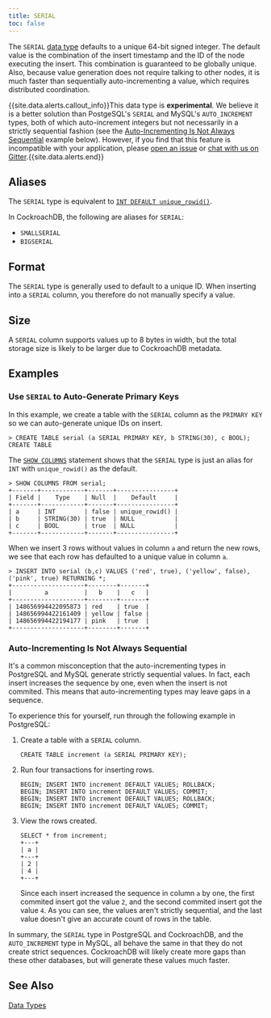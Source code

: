 ```yaml
---
title: SERIAL
toc: false
---
```


The `SERIAL` [data type](data-types.html) defaults to a unique 64-bit signed integer. The default value is the combination of the insert timestamp and the ID of the node executing the insert. This combination is guaranteed to be globally unique. Also, because value generation does not require talking to other nodes, it is much faster than sequentially auto-incrementing a value, which requires distributed coordination.

{{site.data.alerts.callout_info}}This data type is <strong>experimental</strong>. We believe it is a better solution than PostgeSQL's <code>SERIAL</code> and MySQL's <code>AUTO_INCREMENT</code> types, both of which auto-increment integers but not necessarily in a strictly sequential fashion (see the <a href="#auto-incrementing-is-not-always-sequential">Auto-Incrementing Is Not Always Sequential</a> example below). However, if you find that this feature is incompatible with your application, please <a href="https://github.com/cockroachdb/cockroach/issues">open an issue</a> or <a href="https://gitter.im/cockroachdb/cockroach">chat with us on Gitter</a>.{{site.data.alerts.end}}

<div id="toc"></div>

## Aliases

The `SERIAL` type is equivalent to [`INT DEFAULT unique_rowid()`](int.html).

In CockroachDB, the following are aliases for `SERIAL`:

- `SMALLSERIAL`
- `BIGSERIAL`

## Format

The `SERIAL` type is generally used to default to a unique ID. When inserting into a `SERIAL` column, you therefore do not manually specify a value. 

## Size

A `SERIAL` column supports values up to 8 bytes in width, but the total storage size is likely to be larger due to CockroachDB metadata. 

## Examples

### Use `SERIAL` to Auto-Generate Primary Keys

In this example, we create a table with the `SERIAL` column as the `PRIMARY KEY` so we can auto-generate unique IDs on insert.

~~~
> CREATE TABLE serial (a SERIAL PRIMARY KEY, b STRING(30), c BOOL);
CREATE TABLE
~~~

The [`SHOW COLUMNS`](show-columns.html) statement shows that the `SERIAL` type is just an alias for `INT` with `unique_rowid()` as the default. 

~~~
> SHOW COLUMNS FROM serial;
+-------+------------+-------+----------------+
| Field |    Type    | Null  |    Default     |
+-------+------------+-------+----------------+
| a     | INT        | false | unique_rowid() |
| b     | STRING(30) | true  | NULL           |
| c     | BOOL       | true  | NULL           |
+-------+------------+-------+----------------+
~~~

When we insert 3 rows without values in column `a` and return the new rows, we see that each row has defaulted to a unique value in column `a`. 

~~~
> INSERT INTO serial (b,c) VALUES ('red', true), ('yellow', false), ('pink', true) RETURNING *;
+--------------------+--------+-------+
|         a          |   b    |   c   |
+--------------------+--------+-------+
| 148656994422095873 | red    | true  |
| 148656994422161409 | yellow | false |
| 148656994422194177 | pink   | true  |
+--------------------+--------+-------+
~~~

### Auto-Incrementing Is Not Always Sequential

It's a common misconception that the auto-incrementing types in PostgreSQL and MySQL generate strictly sequential values. In fact, each insert increases the sequence by one, even when the insert is not commited. This means that auto-incrementing types may leave gaps in a sequence. 

To experience this for yourself, run through the following example in PostgreSQL: 

1. Create a table with a `SERIAL` column.

   ~~~
   CREATE TABLE increment (a SERIAL PRIMARY KEY);
   ~~~ 

2. Run four transactions for inserting rows. 

   ~~~
   BEGIN; INSERT INTO increment DEFAULT VALUES; ROLLBACK;
   BEGIN; INSERT INTO increment DEFAULT VALUES; COMMIT;
   BEGIN; INSERT INTO increment DEFAULT VALUES; ROLLBACK;
   BEGIN; INSERT INTO increment DEFAULT VALUES; COMMIT;
   ~~~ 

3. View the rows created.

   ~~~
   SELECT * from increment;
   +---+
   | a |
   +---+
   | 2 |
   | 4 |
   +---+
   ~~~

   Since each insert increased the sequence in column `a` by one, the first commited insert got the value `2`, and the second commited insert got the value `4`. As you can see, the values aren't strictly sequential, and the last value doesn't give an accurate count of rows in the table. 

In summary, the `SERIAL` type in PostgreSQL and CockroachDB, and the `AUTO_INCREMENT` type in MySQL, all behave the same in that they do not create strict sequences. CockroachDB will likely create more gaps than these other databases, but will generate these values much faster. 


## See Also

[Data Types](data-types.html)